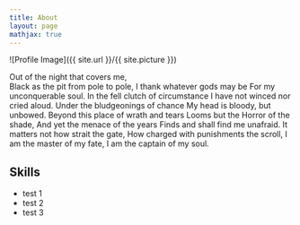 ```yaml
---
title: About
layout: page
mathjax: true
---
```

![Profile Image]({{ site.url }}/{{ site.picture }})

Out of the night that covers me,     
Black as the pit from pole to pole, 
I thank whatever gods may be 
For my unconquerable soul. 
In the fell clutch of circumstance 
I have not winced nor cried aloud. 
Under the bludgeonings of chance 
My head is bloody, but unbowed. 
Beyond this place of wrath and tears 
Looms but the Horror of the shade, 
And yet the menace of the years 
Finds and shall find me unafraid. 
It matters not how strait the gate, 
How charged with punishments the scroll, 
I am the master of my fate, 
I am the captain of my soul. 

## Skills

* test 1
* test 2
* test 3
